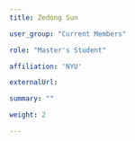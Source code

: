 ```yaml
---
title: Zedong Sun

user_group: "Current Members"

role: "Master's Student"

affiliation: 'NYU'

externalUrl: 

summary: ""

weight: 2

---
```



